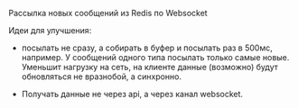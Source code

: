 Рассылка новых сообщений из Redis по Websocket

Идеи для улучшения:

- посылать не сразу, а собирать в буфер и посылать раз в 500мс, например.
  У сообщений одного типа посылать только самые новые. Уменьшит нагрузку на сеть,
  на клиенте данные (возможно) будут обновляться не вразнобой, а синхронно.

- Получать данные не через api, а через канал websocket.
